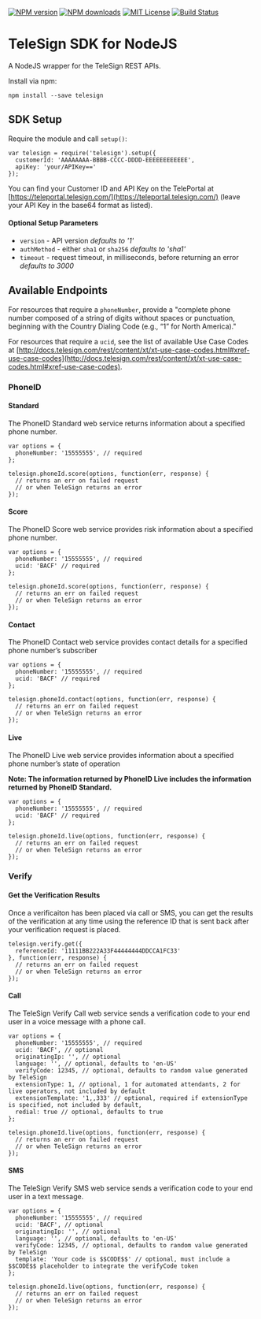 [![NPM version][npm-version-image]][npm-url] [![NPM downloads][npm-downloads-image]][npm-url] [![MIT License][license-image]][license-url] [![Build Status][travis-image]][travis-url]

# TeleSign SDK for NodeJS

A NodeJS wrapper for the TeleSign REST APIs.

Install via npm:

    npm install --save telesign

## SDK Setup

Require the module and call ``setup()``:

    var telesign = require('telesign').setup({
      customerId: 'AAAAAAAA-BBBB-CCCC-DDDD-EEEEEEEEEEEE',
      apiKey: 'your/APIKey=='
    });

You can find your Customer ID and API Key on the TelePortal at [https://teleportal.telesign.com/](https://teleportal.telesign.com/) (leave your API Key in the base64 format as listed).

#### Optional Setup Parameters

- ``version`` - API version *defaults to '1'*
- ``authMethod`` - either ``sha1`` or ``sha256`` *defaults to 'sha1'*
- ``timeout`` - request timeout, in milliseconds, before returning an error *defaults to 3000*

## Available Endpoints

For resources that require a ``phoneNumber``, provide a "complete phone number composed of a string of digits without spaces or punctuation, beginning with the Country Dialing Code (e.g., “1” for North America)."

For resources that require a ``ucid``, see the list of available Use Case Codes at [http://docs.telesign.com/rest/content/xt/xt-use-case-codes.html#xref-use-case-codes](http://docs.telesign.com/rest/content/xt/xt-use-case-codes.html#xref-use-case-codes).

### PhoneID

#### Standard

The PhoneID Standard web service returns information about a specified phone number.

    var options = {
      phoneNumber: '15555555', // required
    };

    telesign.phoneId.score(options, function(err, response) {
      // returns an err on failed request
      // or when TeleSign returns an error
    });

#### Score

The PhoneID Score web service provides risk information about a specified phone number.

    var options = {
      phoneNumber: '15555555', // required
      ucid: 'BACF' // required
    };

    telesign.phoneId.score(options, function(err, response) {
      // returns an err on failed request
      // or when TeleSign returns an error
    });

#### Contact

The PhoneID Contact web service provides contact details for a specified phone number’s subscriber

    var options = {
      phoneNumber: '15555555', // required
      ucid: 'BACF' // required
    };

    telesign.phoneId.contact(options, function(err, response) {
      // returns an err on failed request
      // or when TeleSign returns an error
    });

#### Live

The PhoneID Live web service provides information about a specified phone number’s state of operation

**Note: The information returned by PhoneID Live includes the information returned by PhoneID Standard.**

    var options = {
      phoneNumber: '15555555', // required
      ucid: 'BACF' // required
    };

    telesign.phoneId.live(options, function(err, response) {
      // returns an err on failed request
      // or when TeleSign returns an error
    });

### Verify

#### Get the Verification Results

Once a verificaiton has been placed via call or SMS, you can get the results of the verification at any time using the reference ID that is sent back after your verification request is placed.

    telesign.verify.get({
      referenceId: '11111BB222A33F44444444DDCCA1FC33'
    }, function(err, response) {
      // returns an err on failed request
      // or when TeleSign returns an error
    });

#### Call

The TeleSign Verify Call web service sends a verification code to your end user in a voice message with a phone call.

    var options = {
      phoneNumber: '15555555', // required
      ucid: 'BACF', // optional
      originatingIp: '', // optional
      language: '', // optional, defaults to 'en-US'
      verifyCode: 12345, // optional, defaults to random value generated by TeleSign
      extensionType: 1, // optional, 1 for automated attendants, 2 for live operators, not included by default
      extensionTemplate: '1,,333' // optional, required if extensionType is specified, not included by default,
      redial: true // optional, defaults to true
    };

    telesign.phoneId.live(options, function(err, response) {
      // returns an err on failed request
      // or when TeleSign returns an error
    });

#### SMS

The TeleSign Verify SMS web service sends a verification code to your end user in a text message.

    var options = {
      phoneNumber: '15555555', // required
      ucid: 'BACF', // optional
      originatingIp: '', // optional
      language: '', // optional, defaults to 'en-US'
      verifyCode: 12345, // optional, defaults to random value generated by TeleSign
      template: 'Your code is $$CODE$$' // optional, must include a $$CODE$$ placeholder to integrate the verifyCode token
    };

    telesign.phoneId.live(options, function(err, response) {
      // returns an err on failed request
      // or when TeleSign returns an error
    });

[license-image]: http://img.shields.io/badge/license-MIT-blue.svg?style=flat-square
[license-url]: https://github.com/giftnix/telesign/blob/master/LICENSE

[npm-version-image]: http://img.shields.io/npm/v/telesign.svg?style=flat-square
[npm-downloads-image]: http://img.shields.io/npm/dm/telesign.svg?style=flat-square
[npm-url]: https://npmjs.org/package/telesign

[travis-image]: http://img.shields.io/travis/giftnix/telesign.svg?style=flat-square
[travis-url]: http://travis-ci.org/giftnix/telesign